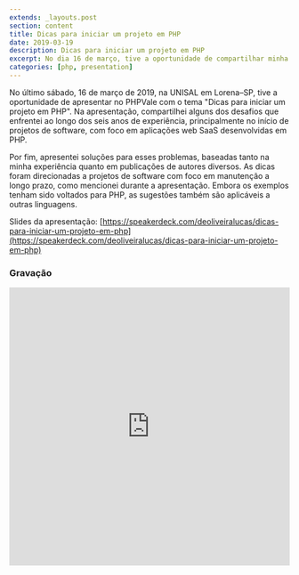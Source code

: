 ```yaml
---
extends: _layouts.post
section: content
title: Dicas para iniciar um projeto em PHP
date: 2019-03-19
description: Dicas para iniciar um projeto em PHP
excerpt: No dia 16 de março, tive a oportunidade de compartilhar minha experiência trabalhando em projetos de longo prazo com PHP. Na apresentação, falei sobre desafios comuns que enfrentei no início desses projetos e compartilhei soluções práticas que ajudaram a superá-los.
categories: [php, presentation]
---
```

No último sábado, 16 de março de 2019, na UNISAL em Lorena–SP, tive a oportunidade de apresentar no PHPVale com o tema "Dicas para iniciar um projeto em PHP". Na apresentação, compartilhei alguns dos desafios que enfrentei ao longo dos seis anos de experiência, principalmente no início de projetos de software, com foco em aplicações web SaaS desenvolvidas em PHP.

Por fim, apresentei soluções para esses problemas, baseadas tanto na minha experiência quanto em publicações de autores diversos. As dicas foram direcionadas a projetos de software com foco em manutenção a longo prazo, como mencionei durante a apresentação. Embora os exemplos tenham sido voltados para PHP, as sugestões também são aplicáveis a outras linguagens.

Slides da apresentação: [https://speakerdeck.com/deoliveiralucas/dicas-para-iniciar-um-projeto-em-php](https://speakerdeck.com/deoliveiralucas/dicas-para-iniciar-um-projeto-em-php)

### Gravação

<iframe width="100%" height="500vh" src="https://www.youtube.com/embed/wUj6YWp5dmE" frameborder="0" allowfullscreen></iframe>
